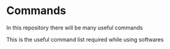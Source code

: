 # Commands
In this repository there will be many useful commands

This is the useful command list required while using softwares
